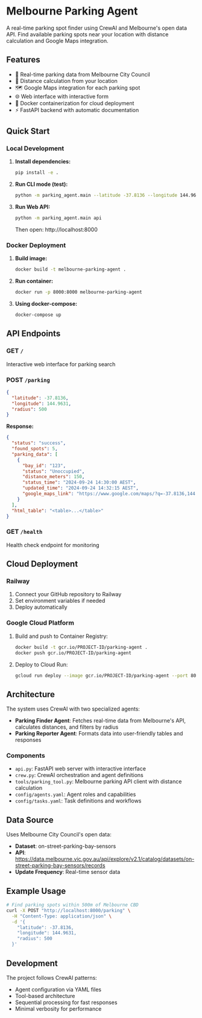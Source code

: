 # Melbourne Parking Agent

A real-time parking spot finder using CrewAI and Melbourne's open data API. Find available parking spots near your location with distance calculation and Google Maps integration.

## Features

- 🚗 Real-time parking data from Melbourne City Council
- 📍 Distance calculation from your location
- 🗺️ Google Maps integration for each parking spot
- 🌐 Web interface with interactive form
- 🐳 Docker containerization for cloud deployment
- ⚡ FastAPI backend with automatic documentation

## Quick Start

### Local Development

1. **Install dependencies:**
   ```bash
   pip install -e .
   ```

2. **Run CLI mode (test):**
   ```bash
   python -m parking_agent.main --latitude -37.8136 --longitude 144.9631 --radius 1000
   ```

3. **Run Web API:**
   ```bash
   python -m parking_agent.main api
   ```

   Then open: http://localhost:8000

### Docker Deployment

1. **Build image:**
   ```bash
   docker build -t melbourne-parking-agent .
   ```

2. **Run container:**
   ```bash
   docker run -p 8000:8000 melbourne-parking-agent
   ```

3. **Using docker-compose:**
   ```bash
   docker-compose up
   ```

## API Endpoints

### GET `/`
Interactive web interface for parking search

### POST `/parking`
```json
{
  "latitude": -37.8136,
  "longitude": 144.9631,
  "radius": 500
}
```

**Response:**
```json
{
  "status": "success",
  "found_spots": 5,
  "parking_data": [
    {
      "bay_id": "123",
      "status": "Unoccupied",
      "distance_meters": 150,
      "status_time": "2024-09-24 14:30:00 AEST",
      "updated_time": "2024-09-24 14:32:15 AEST",
      "google_maps_link": "https://www.google.com/maps/?q=-37.8136,144.9631"
    }
  ],
  "html_table": "<table>...</table>"
}
```

### GET `/health`
Health check endpoint for monitoring

## Cloud Deployment

### Railway
1. Connect your GitHub repository to Railway
2. Set environment variables if needed
3. Deploy automatically

### Google Cloud Platform
1. Build and push to Container Registry:
   ```bash
   docker build -t gcr.io/PROJECT-ID/parking-agent .
   docker push gcr.io/PROJECT-ID/parking-agent
   ```

2. Deploy to Cloud Run:
   ```bash
   gcloud run deploy --image gcr.io/PROJECT-ID/parking-agent --port 8000
   ```

## Architecture

The system uses CrewAI with two specialized agents:

- **Parking Finder Agent**: Fetches real-time data from Melbourne's API, calculates distances, and filters by radius
- **Parking Reporter Agent**: Formats data into user-friendly tables and responses

### Components

- `api.py`: FastAPI web server with interactive interface
- `crew.py`: CrewAI orchestration and agent definitions
- `tools/parking_tool.py`: Melbourne parking API client with distance calculation
- `config/agents.yaml`: Agent roles and capabilities
- `config/tasks.yaml`: Task definitions and workflows

## Data Source

Uses Melbourne City Council's open data:
- **Dataset**: on-street-parking-bay-sensors
- **API**: https://data.melbourne.vic.gov.au/api/explore/v2.1/catalog/datasets/on-street-parking-bay-sensors/records
- **Update Frequency**: Real-time sensor data

## Example Usage

```bash
# Find parking spots within 500m of Melbourne CBD
curl -X POST "http://localhost:8000/parking" \
  -H "Content-Type: application/json" \
  -d '{
    "latitude": -37.8136,
    "longitude": 144.9631,
    "radius": 500
  }'
```

## Development

The project follows CrewAI patterns:
- Agent configuration via YAML files
- Tool-based architecture
- Sequential processing for fast responses
- Minimal verbosity for performance
